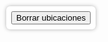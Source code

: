 <!DOCTYPE html>
<html>
<head>
  <meta charset="utf-8"/>
  <meta name="viewport" content="width=device-width, initial-scale=1.0">
  <title>Mapa con rutas y hasta 15 ubicaciones</title>
  <link rel="stylesheet" href="https://unpkg.com/leaflet/dist/leaflet.css"/>
  <link rel="stylesheet" href="https://unpkg.com/leaflet-control-geocoder/dist/Control.Geocoder.css"/>
  <style>
    html, body { height: 100%; margin: 0; padding: 0; }
    #map { height: 100%; width: 100%; }
    #controls {
      position: absolute;
      top: 10px;
      left: 10px;
      z-index: 1000;
      background: white;
      padding: 8px;
      border-radius: 6px;
      box-shadow: 0 0 6px rgba(0,0,0,0.3);
    }
  </style>
</head>
<body>
  <div id="controls">
    <button onclick="borrarUbicaciones()">Borrar ubicaciones</button>
  </div>
  <div id="map"></div>
  <script src="https://unpkg.com/leaflet/dist/leaflet.js"></script>
  <script src="https://unpkg.com/leaflet-control-geocoder/dist/Control.Geocoder.js"></script>
  <script>
    var map = L.map('map').setView([19.4326, -99.1332], 13);

    L.tileLayer('https://{s}.tile.openstreetmap.org/{z}/{x}/{y}.png', {
      maxZoom: 19,
      attribution: '© OpenStreetMap contributors'
    }).addTo(map);

    var markers = [];
    var markerObjs = [];
    var routeLine;

    var geocoder = L.Control.geocoder({
      defaultMarkGeocode: false
    })
    .on('markgeocode', function(e) {
      if (markers.length >= 15) {
        alert("¡Ya has agregado 15 ubicaciones!");
        return;
      }

      var latlng = e.geocode.center;
      var marker = L.marker(latlng).addTo(map)
        .bindPopup(e.geocode.name).openPopup();

      markers.push(latlng);
      markerObjs.push(marker);

      if (markers.length >= 2) {
        calcularRuta();
      }
    }).addTo(map);

    function calcularRuta() {
      if (routeLine) {
        map.removeLayer(routeLine);
      }

      var coords = markers.map(m => [m.lng, m.lat]);

      fetch('https://api.openrouteservice.org/v2/directions/driving-car/geojson', {
        method: 'POST',
        headers: {
          'Accept': 'application/json, application/geo+json',
          'Authorization': '5b3ce3597851110001cf62487dfd22c9b01c438e8201c6f9e0694a4e', // ← Reemplaza con tu key
          'Content-Type': 'application/json'
        },
        body: JSON.stringify({
          coordinates: coords,
          optimize_waypoints: true
        })
      })
      .then(response => response.json())
      .then(json => {
        routeLine = L.geoJSON(json, { style: { color: 'blue', weight: 5 } }).addTo(map);
        map.fitBounds(routeLine.getBounds());
      })
      .catch(err => {
        console.error(err);
        alert("Error calculando la ruta");
      });
    }

    function borrarUbicaciones() {
      // Borrar marcadores del mapa
      markerObjs.forEach(m => map.removeLayer(m));
      markerObjs = [];
      markers = [];

      // Borrar ruta si existe
      if (routeLine) {
        map.removeLayer(routeLine);
        routeLine = null;
      }
    }
  </script>
</body>
</html>

